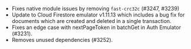 - Fixes native module issues by removing `fast-crc32c` (#3247, #3239)
- Update to Cloud Firestore emulator v1.11.13 which includes a bug fix for documents which are created and deleted in a single transaction.
- Fixes an edge case with nextPageToken in batchGet in Auth Emulator (#3231).
- Removes unused dependencies (#3252).
